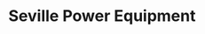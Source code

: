---
title: "Seville Power Equipment"
url: /pensacola/seville-power-equipment/
shop: groundskeeping
---